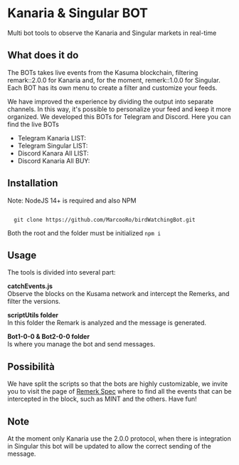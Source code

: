 <h1>Kanaria & Singular BOT</h1>
<p>Multi bot tools to observe the Kanaria and Singular markets in real-time</p>

<h2>What does it do</h2>
<p>The BOTs takes live events from the Kasuma blockchain, filtering remark::2.0.0 for Kanaria and, for the moment, remerk::1.0.0 for Singular. Each BOT has its own menu to create a filter and customize your feeds.</p>
  
<p>We have improved the experience by dividing the output into separate channels. In this way, it's possible to personalize your feed and keep it more organized. We developed this BOTs for Telegram and Discord.
Here you can find the live BOTs
</p>
  <ul>
    <li>Telegram Kanaria LIST:</li>
    <li>Telegram Singular LIST:</li>
    <li>Discord Kanara All LIST:</li>
    <li>Discord Kanaria All BUY:</li>
  </ul>
  
<h2>Installation</h2>
<p>Note: NodeJS 14+ is required and also NPM</p>
<code>
  git clone https://github.com/MarcooRo/birdWatchingBot.git
</code>
 <p>Both the root and the folder must be initialized <code>npm i</code></p>

<h2>Usage</h2>
<p>The tools is divided into several part:<br>

  <b>catchEvents.js</b><br>
  Observe the blocks on the Kusama network and intercept the Remerks, and filter the versions.
  
  <b>scriptUtils folder</b><br>
  In this folder the Remark is analyzed and the message is generated.
  
  <b>Bot1-0-0 & Bot2-0-0 folder</b><br>
  Is where you manage the bot and send messages.
  
  <h2>Possibilità</h2>
  <p>We have split the scripts so that the bots are highly customizable, we invite you to visit the page of <a href="https://github.com/rmrk-team/rmrk-spec" target="_blank">Remerk Spec</a> where to find all the events that can be intercepted in the block, such as MINT and the others. Have fun!</p>
  
 <h2>Note</h2>
 <p>At the moment only Kanaria use the 2.0.0 protocol, when there is integration in Singular this bot will be updated to allow the correct sending of the message.</p>
